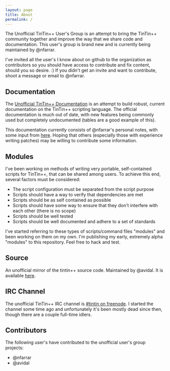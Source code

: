 ```yaml
---
layout: page
title: About
permalink: /
---
```



The Unofficial TinTin++ User's Group is an attempt to bring the TinTin++ community together and improve the way that we share code and documentation. This user's group is brand new and is currently being maintained by @nfarrar.

I've invited all the user's I know about on github to the organization as contributors so you should have access to contribute and fix content, should you so desire. :) If you didn't get an invite and want to contribute, shoot a message or email to @nfarrar.


Documentation
-------------
The [Unofficial TinTin++ Documentation](https://tintinplusplus-unofficial-documentation.readthedocs.org/) is an attempt to build robust, current documentation on the TinTin++ scripting language. The official documentation is much out of date, with new features being commonly used but completely undocumented (tables are a good example of this).

This documentation currently consists of @nfarrar's personal notes, with some input from [here](http://tintin.sourceforge.net/board/viewtopic.php?p=8797). Hoping that others (especially those with experience writing patches) may be willing to contribute some information.


Modules
-------
I've been working on methods of writing very portable, self-contained scripts for TinTin++, that can be shared among users. To achieve this end, several factors must be considered:

- The script configuration must be separated from the script purpose
- Scripts should have a way to verify that dependencies are met
- Scripts should be as self contained as possible
- Scripts should have some way to ensure that they don't interfere with each other (there is no scope)
- Scripts should be well tested
- Scripts should be well documented and adhere to a set of standards

I've started referring to these types of scripts/command files "modules" and been working on them on my own. I'm publishing my early, extremely alpha "modules" to this repository. Feel free to hack and test.


Source
------
An unofficial mirror of the tintin++ source code. Maintained by @avidal. It is available [here](http://github.com/tintinplusplus/tintin).


IRC Channel
-----------
The unofficial TinTin++ IRC channel is <a href="irc://irc.freenode.net:6667/tintin">#tintin on freenode</a>. I started the channel some time ago and unfortunately it's been mostly dead since then, though there are a couple full-time idlers.


Contributors
------------
The following user's have contributed to the unofficial user's group projects:

- @nfarrar
- @avidal

